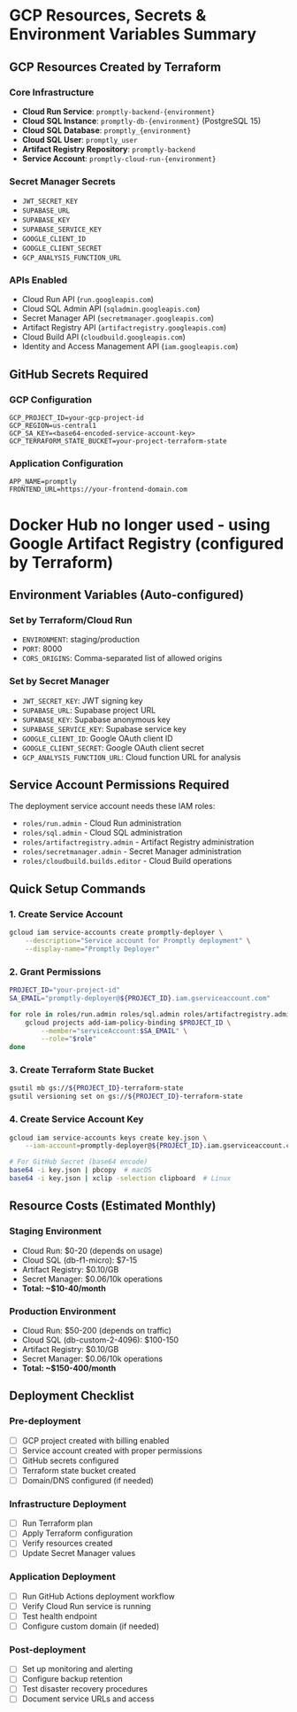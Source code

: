 # GCP Resources, Secrets & Environment Variables Summary

## GCP Resources Created by Terraform

### Core Infrastructure

- **Cloud Run Service**: `promptly-backend-{environment}`
- **Cloud SQL Instance**: `promptly-db-{environment}` (PostgreSQL 15)
- **Cloud SQL Database**: `promptly_{environment}`
- **Cloud SQL User**: `promptly_user`
- **Artifact Registry Repository**: `promptly-backend`
- **Service Account**: `promptly-cloud-run-{environment}`

### Secret Manager Secrets

- `JWT_SECRET_KEY`
- `SUPABASE_URL`
- `SUPABASE_KEY`
- `SUPABASE_SERVICE_KEY`
- `GOOGLE_CLIENT_ID`
- `GOOGLE_CLIENT_SECRET`
- `GCP_ANALYSIS_FUNCTION_URL`

### APIs Enabled

- Cloud Run API (`run.googleapis.com`)
- Cloud SQL Admin API (`sqladmin.googleapis.com`)
- Secret Manager API (`secretmanager.googleapis.com`)
- Artifact Registry API (`artifactregistry.googleapis.com`)
- Cloud Build API (`cloudbuild.googleapis.com`)
- Identity and Access Management API (`iam.googleapis.com`)

## GitHub Secrets Required

### GCP Configuration

```
GCP_PROJECT_ID=your-gcp-project-id
GCP_REGION=us-central1
GCP_SA_KEY=<base64-encoded-service-account-key>
GCP_TERRAFORM_STATE_BUCKET=your-project-terraform-state
```

### Application Configuration

```
APP_NAME=promptly
FRONTEND_URL=https://your-frontend-domain.com
```

# Docker Hub no longer used - using Google Artifact Registry (configured by Terraform)

## Environment Variables (Auto-configured)

### Set by Terraform/Cloud Run

- `ENVIRONMENT`: staging/production
- `PORT`: 8000
- `CORS_ORIGINS`: Comma-separated list of allowed origins

### Set by Secret Manager

- `JWT_SECRET_KEY`: JWT signing key
- `SUPABASE_URL`: Supabase project URL
- `SUPABASE_KEY`: Supabase anonymous key
- `SUPABASE_SERVICE_KEY`: Supabase service key
- `GOOGLE_CLIENT_ID`: Google OAuth client ID
- `GOOGLE_CLIENT_SECRET`: Google OAuth client secret
- `GCP_ANALYSIS_FUNCTION_URL`: Cloud function URL for analysis

## Service Account Permissions Required

The deployment service account needs these IAM roles:

- `roles/run.admin` - Cloud Run administration
- `roles/sql.admin` - Cloud SQL administration
- `roles/artifactregistry.admin` - Artifact Registry administration
- `roles/secretmanager.admin` - Secret Manager administration
- `roles/cloudbuild.builds.editor` - Cloud Build operations

## Quick Setup Commands

### 1. Create Service Account

```bash
gcloud iam service-accounts create promptly-deployer \
    --description="Service account for Promptly deployment" \
    --display-name="Promptly Deployer"
```

### 2. Grant Permissions

```bash
PROJECT_ID="your-project-id"
SA_EMAIL="promptly-deployer@${PROJECT_ID}.iam.gserviceaccount.com"

for role in roles/run.admin roles/sql.admin roles/artifactregistry.admin roles/secretmanager.admin roles/cloudbuild.builds.editor; do
    gcloud projects add-iam-policy-binding $PROJECT_ID \
        --member="serviceAccount:$SA_EMAIL" \
        --role="$role"
done
```

### 3. Create Terraform State Bucket

```bash
gsutil mb gs://${PROJECT_ID}-terraform-state
gsutil versioning set on gs://${PROJECT_ID}-terraform-state
```

### 4. Create Service Account Key

```bash
gcloud iam service-accounts keys create key.json \
    --iam-account=promptly-deployer@${PROJECT_ID}.iam.gserviceaccount.com

# For GitHub Secret (base64 encode)
base64 -i key.json | pbcopy  # macOS
base64 -i key.json | xclip -selection clipboard  # Linux
```

## Resource Costs (Estimated Monthly)

### Staging Environment

- Cloud Run: $0-20 (depends on usage)
- Cloud SQL (db-f1-micro): $7-15
- Artifact Registry: $0.10/GB
- Secret Manager: $0.06/10k operations
- **Total: ~$10-40/month**

### Production Environment

- Cloud Run: $50-200 (depends on traffic)
- Cloud SQL (db-custom-2-4096): $100-150
- Artifact Registry: $0.10/GB
- Secret Manager: $0.06/10k operations
- **Total: ~$150-400/month**

## Deployment Checklist

### Pre-deployment

- [ ] GCP project created with billing enabled
- [ ] Service account created with proper permissions
- [ ] GitHub secrets configured
- [ ] Terraform state bucket created
- [ ] Domain/DNS configured (if needed)

### Infrastructure Deployment

- [ ] Run Terraform plan
- [ ] Apply Terraform configuration
- [ ] Verify resources created
- [ ] Update Secret Manager values

### Application Deployment

- [ ] Run GitHub Actions deployment workflow
- [ ] Verify Cloud Run service is running
- [ ] Test health endpoint
- [ ] Configure custom domain (if needed)

### Post-deployment

- [ ] Set up monitoring and alerting
- [ ] Configure backup retention
- [ ] Test disaster recovery procedures
- [ ] Document service URLs and access
